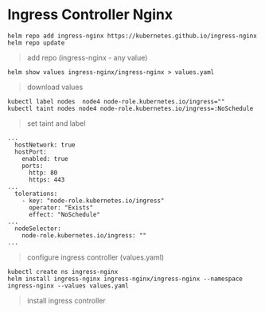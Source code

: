 # Ingress Controller Nginx
```
helm repo add ingress-nginx https://kubernetes.github.io/ingress-nginx
helm repo update
```
> add repo (ingress-nginx - any value)
```
helm show values ingress-nginx/ingress-nginx > values.yaml
```
> download values
```
kubectl label nodes  node4 node-role.kubernetes.io/ingress=""
kubectl taint nodes node4 node-role.kubernetes.io/ingress=:NoSchedule
```
> set taint and label
```
...
  hostNetwork: true
  hostPort:
    enabled: true
    ports:   
      http: 80
      https: 443
...
  tolerations:
    - key: "node-role.kubernetes.io/ingress"
      operator: "Exists"
      effect: "NoSchedule"
...
  nodeSelector:
    node-role.kubernetes.io/ingress: ""
...
```
> configure ingress controller (values.yaml)
```
kubectl create ns ingress-nginx
helm install ingress-nginx ingress-nginx/ingress-nginx --namespace ingress-nginx --values values.yaml 
```
> install ingress controller
